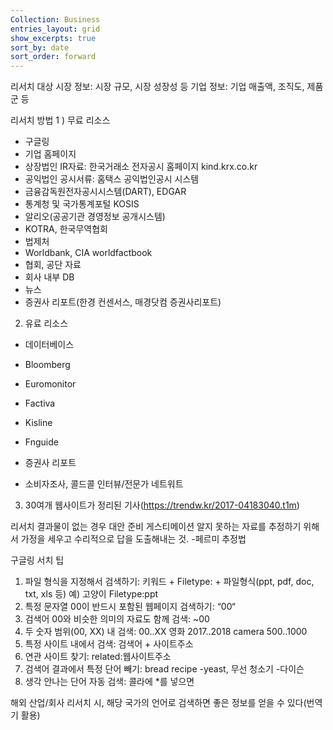 ```yaml
---
Collection: Business
entries_layout: grid
show_excerpts: true
sort_by: date
sort_order: forward
---
```


리서치 대상
시장 정보: 시장 규모, 시장 성장성 등
기업 정보: 기업 매출액, 조직도, 제품군 등

리서치 방법
1 ) 무료 리소스
- 구글링
- 기업 홈페이지
- 상장법인 IR자료: 한국거래소 전자공시 홈페이지 kind.krx.co.kr
- 공익법인 공시서류: 홈택스 공익법인공시 시스템
- 금융감독원전자공시시스템(DART), EDGAR
- 통계청 및 국가통계포털 KOSIS
- 알리오(공공기관 경영정보 공개시스템)
- KOTRA, 한국무역협회
- 법제처
- Worldbank, CIA worldfactbook
- 협회, 공단 자료
- 회사 내부 DB
- 뉴스
- 증권사 리포트(한경 컨센서스, 매경닷컴 증권사리포트)
2) 유료 리소스
- 데이터베이스
- Bloomberg
- Euromonitor
- Factiva
- Kisline
- Fnguide

- 증권사 리포트
- 소비자조사, 콜드콜 인터뷰/전문가 네트워트
3) 30여개 웹사이트가 정리된 기사(https://trendw.kr/2017-04183040.t1m)

리서치 결과물이 없는 경우 대안 준비
게스티메이션
알지 못하는 자료를 추정하기 위해서 가정을 세우고 수리적으로 답을 도출해내는 것.
-페르미 추정법

구글링 서치 팁
1) 파일 형식을 지정해서 검색하기: 키워드 + Filetype: + 파일형식(ppt, pdf, doc, txt, xls 등)
예) 고양이 Filetype:ppt
2) 특정 문자열 00이 반드시 포함된 웹페이지 검색하기: “00“
3) 검색어 00와 비슷한 의미의 자료도 함께 검색: ~00
4) 두 숫자 범위(00, XX) 내 검색: 00..XX
영화 2017..2018
camera $500..$1000
5) 특정 사이트 내에서 검색: 검색어 + 사이트주소
6) 연관 사이트 찾기: related:웹사이트주소
7) 검색어 결과에서 특정 단어 빼기: bread recipe -yeast, 무선 청소기 -다이슨
8) 생각 안나는 단어 자동 검색: 콜라에 *를 넣으면

해외 산업/회사 리서치 시, 해당 국가의 언어로 검색하면 좋은 정보를 얻을 수 있다(번역기 활용)
